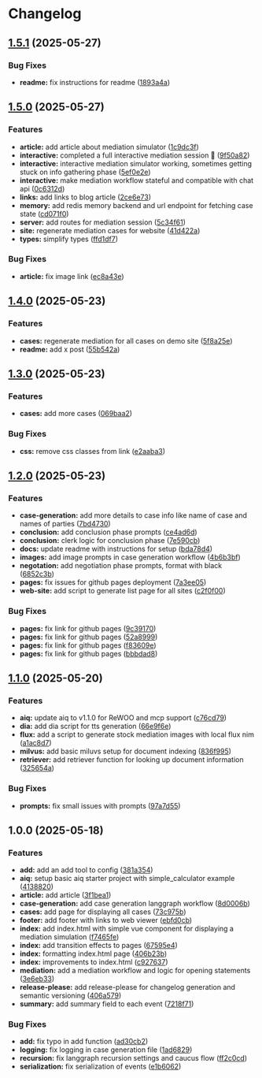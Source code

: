 # Changelog

## [1.5.1](https://github.com/briancaffey/mediation-simulator/compare/v1.5.0...v1.5.1) (2025-05-27)


### Bug Fixes

* **readme:** fix instructions for readme ([1893a4a](https://github.com/briancaffey/mediation-simulator/commit/1893a4a83fe749ece3f3847122336a2a126856ad))

## [1.5.0](https://github.com/briancaffey/mediation-simulator/compare/v1.4.0...v1.5.0) (2025-05-27)


### Features

* **article:** add article about mediation simulator ([1c9dc3f](https://github.com/briancaffey/mediation-simulator/commit/1c9dc3fda46bf202b3dce6c9779c7f4309e2439a))
* **interactive:** completed a full interactive mediation session 🎉 ([9f50a82](https://github.com/briancaffey/mediation-simulator/commit/9f50a8292d630990439d34e51c7f2099a8c5b256))
* **interactive:** interactive mediation simulator working, sometimes getting stuck on info gathering phase ([5ef0e2e](https://github.com/briancaffey/mediation-simulator/commit/5ef0e2eda53507598a7ad8a06860b97c5007cabf))
* **interactive:** make mediation workflow stateful and compatible with chat api ([0c6312d](https://github.com/briancaffey/mediation-simulator/commit/0c6312da15b4a647df3c4d0621541aa5b224afe2))
* **links:** add links to blog article ([2ce6e73](https://github.com/briancaffey/mediation-simulator/commit/2ce6e73e9f9489117a4089547b20bc5498415743))
* **memory:** add redis memory backend and url endpoint for fetching case state ([cd071f0](https://github.com/briancaffey/mediation-simulator/commit/cd071f004d696a10c772daa9fe78b8cf2a0fa6a6))
* **server:** add routes for mediation session ([5c34f61](https://github.com/briancaffey/mediation-simulator/commit/5c34f61d27fd0799d54c111e00745af123d46e6e))
* **site:** regenerate mediation cases for website ([41d422a](https://github.com/briancaffey/mediation-simulator/commit/41d422aaa9ad4c2eb1d1d1a952f08fda18bc8ceb))
* **types:** simplify types ([ffd1df7](https://github.com/briancaffey/mediation-simulator/commit/ffd1df7bed5b8cdc8e6cc233f6c7582fd4582056))


### Bug Fixes

* **article:** fix image link ([ec8a43e](https://github.com/briancaffey/mediation-simulator/commit/ec8a43e115de9b80dc36b55c65d6fc7e6d5be8ba))

## [1.4.0](https://github.com/briancaffey/mediation-simulator/compare/v1.3.0...v1.4.0) (2025-05-23)


### Features

* **cases:** regenerate mediation for all cases on demo site ([5f8a25e](https://github.com/briancaffey/mediation-simulator/commit/5f8a25ed87b643b1618b68e38c877a13c6a4cd36))
* **readme:** add x post ([55b542a](https://github.com/briancaffey/mediation-simulator/commit/55b542a0e304499e6e82bddaacfe97bd3ad00608))

## [1.3.0](https://github.com/briancaffey/mediation-simulator/compare/v1.2.0...v1.3.0) (2025-05-23)


### Features

* **cases:** add more cases ([069baa2](https://github.com/briancaffey/mediation-simulator/commit/069baa2b15d41e39a92c31a6f3f7865ddff0db3a))


### Bug Fixes

* **css:** remove css classes from link ([e2aaba3](https://github.com/briancaffey/mediation-simulator/commit/e2aaba31f6938f4f90a2146d58191b6f5e18e4fd))

## [1.2.0](https://github.com/briancaffey/mediation-simulator/compare/v1.1.0...v1.2.0) (2025-05-23)


### Features

* **case-generation:** add more details to case info like name of case and names of parties ([7bd4730](https://github.com/briancaffey/mediation-simulator/commit/7bd473031f8ea9d05a5e1ed644f1ad8b8eea6235))
* **conclusion:** add conclusion phase prompts ([ce4ad6d](https://github.com/briancaffey/mediation-simulator/commit/ce4ad6d9052250eaf5c2ba4d3d5fd2613861e716))
* **conclusion:** clerk logic for conclusion phase ([7e590cb](https://github.com/briancaffey/mediation-simulator/commit/7e590cbfb0bf1c0a73da6550f992ede8e73607a1))
* **docs:** update readme with instructions for setup ([bda78d4](https://github.com/briancaffey/mediation-simulator/commit/bda78d47b1562013f456b93f2135357dd687f855))
* **images:** add image prompts in case generation workflow ([4b6b3bf](https://github.com/briancaffey/mediation-simulator/commit/4b6b3bf2b922c6d9905979d861434896748dda9c))
* **negotation:** add negotiation phase prompts, format with black ([6852c3b](https://github.com/briancaffey/mediation-simulator/commit/6852c3b653c8106b4bbe5e08b0f1f60be3b6693b))
* **pages:** fix issues for github pages deployment ([7a3ee05](https://github.com/briancaffey/mediation-simulator/commit/7a3ee058b3157207221ef9cbc40530e9de826e2d))
* **web-site:** add script to generate list page for all sites ([c2f0f00](https://github.com/briancaffey/mediation-simulator/commit/c2f0f0074b3b8c9f72e050e3c40d0a9379b49dad))


### Bug Fixes

* **pages:** fix link for github pages ([9c39170](https://github.com/briancaffey/mediation-simulator/commit/9c39170c3d3d1596eb258fd77b0fded5dd1409d3))
* **pages:** fix link for github pages ([52a8999](https://github.com/briancaffey/mediation-simulator/commit/52a89996498dd60f0b22ee37802786c0ef7a5a16))
* **pages:** fix link for github pages ([f83609e](https://github.com/briancaffey/mediation-simulator/commit/f83609e5ed885badc2edc2273c17d9b7347c376a))
* **pages:** fix link for github pages ([bbbdad8](https://github.com/briancaffey/mediation-simulator/commit/bbbdad8d6ca24bc28822d07e702132b261f56c1e))

## [1.1.0](https://github.com/briancaffey/mediation-simulator/compare/v1.0.0...v1.1.0) (2025-05-20)


### Features

* **aiq:** update aiq to v1.1.0 for ReWOO and mcp support ([c76cd79](https://github.com/briancaffey/mediation-simulator/commit/c76cd79d2c13dedaac6f8a1c911e3fa6076a268c))
* **dia:** add dia script for tts generation ([66e9f6e](https://github.com/briancaffey/mediation-simulator/commit/66e9f6ed9a6792b054a177c67c7104c8b6751150))
* **flux:** add a script to generate stock mediation images with local flux nim ([a1ac8d7](https://github.com/briancaffey/mediation-simulator/commit/a1ac8d7699599de028f4a7705111842388c28ef2))
* **milvus:** add basic miluvs setup for document indexing ([836f995](https://github.com/briancaffey/mediation-simulator/commit/836f9951db6728168ca4e2cadf43e9303ca0ee1e))
* **retriever:** add retriever function for looking up document information ([325654a](https://github.com/briancaffey/mediation-simulator/commit/325654a82d6ea72b0cd71f4b007eaed358cf9ad2))


### Bug Fixes

* **prompts:** fix small issues with prompts ([97a7d55](https://github.com/briancaffey/mediation-simulator/commit/97a7d55c84c6d7df1659a4663fd274d01b61e917))

## 1.0.0 (2025-05-18)


### Features

* **add:** add an add tool to config ([381a354](https://github.com/briancaffey/mediation-simulator/commit/381a354a6db8ca39eba409aa296376cefb51511d))
* **aiq:** setup basic aiq starter project with simple_calculator example ([4138820](https://github.com/briancaffey/mediation-simulator/commit/413882003ddcc57c138b3183c7f8031317c5d203))
* **article:** add article ([3f1bea1](https://github.com/briancaffey/mediation-simulator/commit/3f1bea16ce874eb3eb6d8867788eead5621b759a))
* **case-generation:** add case generation langgraph workflow ([8d0006b](https://github.com/briancaffey/mediation-simulator/commit/8d0006be6486b4be26554e7e4635a6be64b6cee5))
* **cases:** add page for displaying all cases ([73c975b](https://github.com/briancaffey/mediation-simulator/commit/73c975b22f31dee12bfb8631247f281084d90518))
* **footer:** add footer with links to web viewer ([ebfd0cb](https://github.com/briancaffey/mediation-simulator/commit/ebfd0cb16ecf92239b8142e4f061fbaa0ca27c82))
* **index:** add index.html with simple vue component for displaying a mediation simulation ([f7465fe](https://github.com/briancaffey/mediation-simulator/commit/f7465fe647ebd98341e43ee9933db107f69a7330))
* **index:** add transition effects to pages ([67595e4](https://github.com/briancaffey/mediation-simulator/commit/67595e49d1395cec2054443d62c385e0f63a5b49))
* **index:** formatting index.html page ([406b23b](https://github.com/briancaffey/mediation-simulator/commit/406b23b2bd9926dc18169e490a7a04a7db3534e8))
* **index:** improvements to index.html ([c927637](https://github.com/briancaffey/mediation-simulator/commit/c92763716155788b767b452d92a724758d51ee23))
* **mediation:** add a mediation workflow and logic for opening statements ([3e6eb33](https://github.com/briancaffey/mediation-simulator/commit/3e6eb331d19a55cdda30d0ae92e4f445e3ce83a0))
* **release-please:** add release-please for changelog generation and semantic versioning ([406a579](https://github.com/briancaffey/mediation-simulator/commit/406a579ca05fb8f608f42ba960449c5c6901ef46))
* **summary:** add summary field to each event ([7218f71](https://github.com/briancaffey/mediation-simulator/commit/7218f7125e2c9d26368f03887f4591c84edb7a1a))


### Bug Fixes

* **add:** fix typo in add function ([ad30cb2](https://github.com/briancaffey/mediation-simulator/commit/ad30cb2bd68890673eccb6471574c88b0a80336c))
* **logging:** fix logging in case generation file ([1ad6829](https://github.com/briancaffey/mediation-simulator/commit/1ad682945317026dd105d568aa691d0796132da7))
* **recursion:** fix langgraph recursion settings and caucus flow ([ff2c0cd](https://github.com/briancaffey/mediation-simulator/commit/ff2c0cd488db1024744d6fd5360ee320d18018a3))
* **serialization:** fix serialization of events ([e1b6062](https://github.com/briancaffey/mediation-simulator/commit/e1b6062ca172ac2289458ed80b561141c171b70c))
